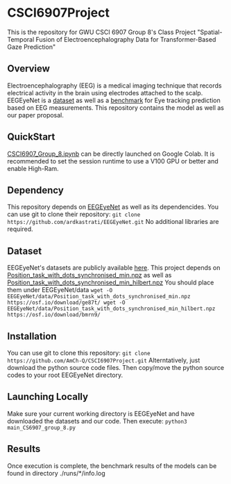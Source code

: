 # CSCI6907Project
This is the repository for GWU CSCI 6907 Group 8's Class Project "Spatial-Temporal Fusion of Electroencephalography Data for Transformer-Based Gaze Prediction"

## Overview
Electroencephalography (EEG) is a medical imaging technique that records electrical activity in the brain using electrodes attached to the scalp.
EEGEyeNet is a [dataset](https://osf.io/ktv7m) as well as a [benchmark](https://github.com/ardkastrati/EEGEyeNet) for Eye tracking prediction based on EEG measurements.
This repository contains the model as well as our paper proposal.

## QuickStart
[CSCI6907_Group_8.ipynb](https://colab.research.google.com/drive/10Pbkz5nvr2cmPqhuuOsFrV9Xiyn0kzL-?usp=sharing) can be directly launched on Google Colab. It is recommended to set the session runtime to use a V100 GPU or better and enable High-Ram.

## Dependency
This repository depends on [EEGEyeNet](https://github.com/ardkastrati/EEGEyeNet) as well as its dependencides.
You can use git to clone their repository:
`git clone https://github.com/ardkastrati/EEGEyeNet.git`
No additional libraries are required.

## Dataset
EEGEyeNet's datasets are publicly available [here](https://osf.io/ktv7m).
This project depends on [Position_task_with_dots_synchronised_min.npz](https://osf.io/download/ge87t/) as well as [Position_task_with_dots_synchronised_min_hilbert.npz](https://osf.io/download/bmrn9/)
You should place them under EEGEyeNet/data
`wget -O EEGEyeNet/data/Position_task_with_dots_synchronised_min.npz https://osf.io/download/ge87t/
wget -O EEGEyeNet/data/Position_task_with_dots_synchronised_min_hilbert.npz https://osf.io/download/bmrn9/`

## Installation
You can use git to clone this repository:
`git clone https://github.com/AmCh-Q/CSCI6907Project.git`
Alterntatively, just download the python source code files.
Then copy/move the python source codes to your root EEGEyeNet directory.

## Launching Locally
Make sure your current working directory is EEGEyeNet and have downloaded the datasets and our code. Then execute:
`python3 main_CS6907_group_8.py`

## Results
Once execution is complete, the benchmark results of the models can be found in directory ./runs/*/info.log
